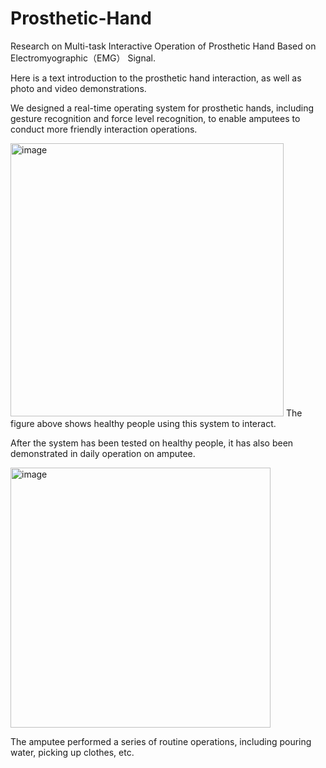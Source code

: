 # Prosthetic-Hand
Research on Multi-task Interactive Operation of Prosthetic Hand Based on Electromyographic（EMG） Signal.

Here is a text introduction to the prosthetic hand interaction, as well as photo and video demonstrations.

We designed a real-time operating system for prosthetic hands, including gesture recognition and force level recognition, to enable amputees to conduct more friendly interaction operations.

<img width="437" alt="image" src="https://user-images.githubusercontent.com/85088116/151688500-47e5e5d9-c55b-4e02-8529-72e3ac4cf1a4.png">
The figure above shows healthy people using this system to interact.



After the system has been tested on healthy people, it has also been demonstrated in daily operation on amputee.

<img width="416" alt="image" src="https://user-images.githubusercontent.com/85088116/151688592-fb71ff86-f7ca-4ec2-af06-e47761afc81c.png">

The amputee performed a series of routine operations, including pouring water, picking up clothes, etc.
